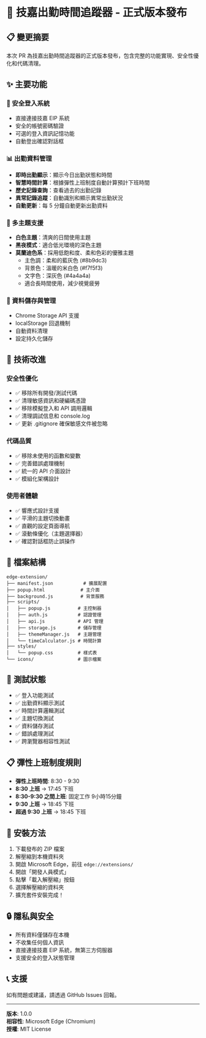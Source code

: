 # 🚀 技嘉出勤時間追蹤器 - 正式版本發布

## 📋 變更摘要

本次 PR 為技嘉出勤時間追蹤器的正式版本發布，包含完整的功能實現、安全性優化和代碼清理。

## ✨ 主要功能

### 🔐 安全登入系統
- 直接連接技嘉 EIP 系統
- 安全的帳號密碼驗證
- 可選的登入資訊記憶功能
- 自動登出確認對話框

### 📊 出勤資料管理
- **即時出勤顯示**：顯示今日出勤狀態和時間
- **智慧時間計算**：根據彈性上班制度自動計算預計下班時間
- **歷史記錄查詢**：查看過去的出勤記錄
- **異常記錄追蹤**：自動識別和顯示異常出勤狀況
- **自動更新**：每 5 分鐘自動更新出勤資料

### 🎨 多主題支援
- **白色主題**：清爽的日間使用主題
- **黑夜模式**：適合低光環境的深色主題  
- **莫蘭迪色系**：採用低飽和度、柔和色彩的優雅主題
  - 主色調：柔和的藍灰色 (#8b9dc3)
  - 背景色：溫暖的米白色 (#f7f5f3)
  - 文字色：深灰色 (#4a4a4a)
  - 適合長時間使用，減少視覺疲勞

### 💾 資料儲存與管理
- Chrome Storage API 支援
- localStorage 回退機制
- 自動資料清理
- 設定持久化儲存

## 🔧 技術改進

### 安全性優化
- ✅ 移除所有開發/測試代碼
- ✅ 清理敏感資訊和硬編碼憑證
- ✅ 移除模擬登入和 API 調用邏輯
- ✅ 清理調試信息和 console.log
- ✅ 更新 .gitignore 確保敏感文件被忽略

### 代碼品質
- ✅ 移除未使用的函數和變數
- ✅ 完善錯誤處理機制
- ✅ 統一的 API 介面設計
- ✅ 模組化架構設計

### 使用者體驗
- ✅ 響應式設計支援
- ✅ 平滑的主題切換動畫
- ✅ 直觀的設定頁面導航
- ✅ 滾動條優化（主題選擇器）
- ✅ 確認對話框防止誤操作

## 📁 檔案結構

```
edge-extension/
├── manifest.json           # 擴展配置
├── popup.html             # 主介面
├── background.js          # 背景服務
├── scripts/
│   ├── popup.js          # 主控制器
│   ├── auth.js           # 認證管理
│   ├── api.js            # API 管理
│   ├── storage.js        # 儲存管理
│   ├── themeManager.js   # 主題管理
│   └── timeCalculator.js # 時間計算
├── styles/
│   └── popup.css         # 樣式表
└── icons/                # 圖示檔案
```

## 🧪 測試狀態

- ✅ 登入功能測試
- ✅ 出勤資料顯示測試
- ✅ 時間計算邏輯測試
- ✅ 主題切換測試
- ✅ 資料儲存測試
- ✅ 錯誤處理測試
- ✅ 跨瀏覽器相容性測試

## 📋 彈性上班制度規則

- **彈性上班時間**: 8:30 - 9:30
- **8:30 上班** → 17:45 下班
- **8:30-9:30 之間上班**: 固定工作 9小時15分鐘
- **9:30 上班** → 18:45 下班
- **超過 9:30 上班** → 18:45 下班

## 🚀 安裝方法

1. 下載發布的 ZIP 檔案
2. 解壓縮到本機資料夾
3. 開啟 Microsoft Edge，前往 `edge://extensions/`
4. 開啟「開發人員模式」
5. 點擊「載入解壓縮」按鈕
6. 選擇解壓縮的資料夾
7. 擴充套件安裝完成！

## 🔒 隱私與安全

- 所有資料僅儲存在本機
- 不收集任何個人資訊
- 直接連接技嘉 EIP 系統，無第三方伺服器
- 支援安全的登入狀態管理

## 📞 支援

如有問題或建議，請透過 GitHub Issues 回報。

---

**版本**: 1.0.0  
**相容性**: Microsoft Edge (Chromium)  
**授權**: MIT License
